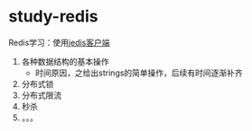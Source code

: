 # study-redis

Redis学习：使用[jedis客户端](https://redis.io/clients#java)

1. 各种数据结构的基本操作
    - 时间原因，之给出strings的简单操作，后续有时间逐渐补齐
2. 分布式锁
3. 分布式限流
4. 秒杀
5. 。。。